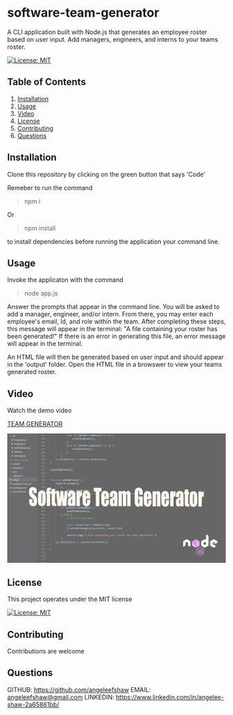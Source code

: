 # software-team-generator
A CLI application built with Node.js that generates an employee roster based on user input. Add managers, engineers, and interns to your teams roster.
  
  [![License: MIT](https://img.shields.io/badge/License-MIT-yellow.svg)](https://opensource.org/licenses/MIT)
  
  
  ## Table of Contents
  1. [Installation](#Installation)
  2. [Usage](#Usage)
  3. [Video](#Video)
  4. [License](#License)
  5. [Contributing](#Contributing)
  6. [Questions](#Questions)
  
  ## Installation 
  Clone this repository by clicking on the green button that says 'Code'
  
  Remeber to run the command 
  
  > npm i
  
  Or
  
  > npm install
  
  to install dependencies before running the application your command line.
  
  ## Usage
  Invoke the applicaton with the command 
  
  > node app.js 
  
  Answer the prompts that appear in the command line. You will be asked to add a manager, engineer, and/or intern. From there, you may enter each employee's email, Id, and role within the team. After completing these steps, this message will appear in the terminal: "A file containing your roster has been generated!"
  If there is an error in generating this file, an error message will appear in the terminal. 
  
  An HTML file will then be generated based on user input and should appear in the 'output' folder. Open the HTML file in a browswer to view your teams generated roster. 
  
  ## Video
  
  Watch the demo video
  
  [TEAM GENERATOR](https://youtu.be/HYxX4CPBpII "SOFTWARE TEAM")

  ![software-team-gen](software-team-gen.jpg)


  
  
  ## License
  This project operates under the MIT license
  
  [![License: MIT](https://img.shields.io/badge/License-MIT-yellow.svg)](https://opensource.org/licenses/MIT)
  
  ## Contributing 
  Contributions are welcome
  
  ## Questions
  
  GITHUB: https://github.com/angeleefshaw
  EMAIL: angeleefshaw@gmail.com
  LINKEDIN: https://www.linkedin.com/in/angelee-shaw-2a65861bb/
  
